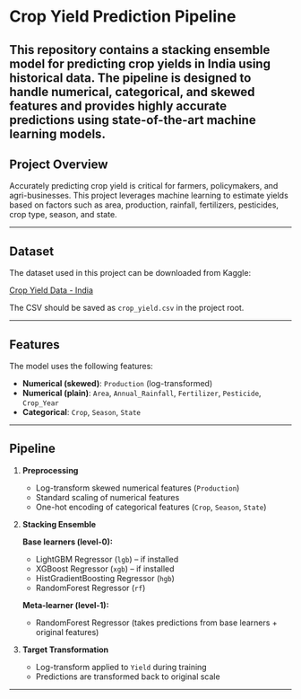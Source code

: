 # Crop Yield Prediction Pipeline

This repository contains a **stacking ensemble model** for predicting crop yields in India using historical data. The pipeline is designed to handle numerical, categorical, and skewed features and provides highly accurate predictions using state-of-the-art machine learning models.
---

## Project Overview

Accurately predicting crop yield is critical for farmers, policymakers, and agri-businesses. This project leverages machine learning to estimate yields based on factors such as area, production, rainfall, fertilizers, pesticides, crop type, season, and state.

---

## Dataset

The dataset used in this project can be downloaded from Kaggle:  

[Crop Yield Data - India](https://www.kaggle.com/datasets/saincoder404/crop-yield-data-india)  

The CSV should be saved as `crop_yield.csv` in the project root.

---

## Features

The model uses the following features:

- **Numerical (skewed)**: `Production` (log-transformed)  
- **Numerical (plain)**: `Area`, `Annual_Rainfall`, `Fertilizer`, `Pesticide`, `Crop_Year`  
- **Categorical**: `Crop`, `Season`, `State`  

---

## Pipeline

1. **Preprocessing**

   - Log-transform skewed numerical features (`Production`)  
   - Standard scaling of numerical features  
   - One-hot encoding of categorical features (`Crop`, `Season`, `State`)  

2. **Stacking Ensemble**

   **Base learners (level-0):**  
   - LightGBM Regressor (`lgb`) – if installed  
   - XGBoost Regressor (`xgb`) – if installed  
   - HistGradientBoosting Regressor (`hgb`)  
   - RandomForest Regressor (`rf`)  

   **Meta-learner (level-1):**  
   - RandomForest Regressor (takes predictions from base learners + original features)  

3. **Target Transformation**

   - Log-transform applied to `Yield` during training  
   - Predictions are transformed back to original scale  

---


